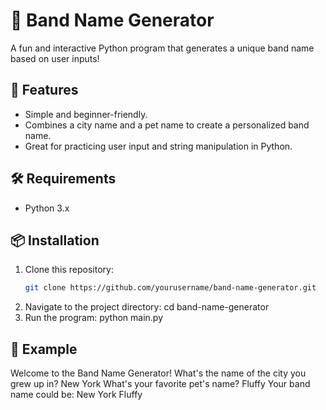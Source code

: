 # 🎸 Band Name Generator

A fun and interactive Python program that generates a unique band name based on user inputs!

## 🚀 Features
- Simple and beginner-friendly.
- Combines a city name and a pet name to create a personalized band name.
- Great for practicing user input and string manipulation in Python.

## 🛠️ Requirements
- Python 3.x

## 📦 Installation
1. Clone this repository:
   ```bash
   git clone https://github.com/yourusername/band-name-generator.git
2. Navigate to the project directory: cd band-name-generator
3. Run the program: python main.py

## 📂 Example
Welcome to the Band Name Generator!
What's the name of the city you grew up in?
New York
What's your favorite pet's name?
Fluffy
Your band name could be: New York Fluffy

   

